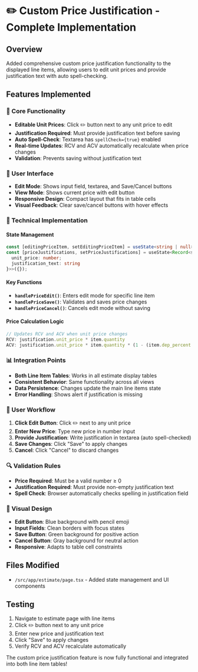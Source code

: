 # ✏️ Custom Price Justification - Complete Implementation

## Overview
Added comprehensive custom price justification functionality to the displayed line items, allowing users to edit unit prices and provide justification text with auto spell-checking.

## Features Implemented

### 🎯 Core Functionality
- **Editable Unit Prices**: Click ✏️ button next to any unit price to edit
- **Justification Required**: Must provide justification text before saving
- **Auto Spell-Check**: Textarea has `spellCheck={true}` enabled
- **Real-time Updates**: RCV and ACV automatically recalculate when price changes
- **Validation**: Prevents saving without justification text

### 🎨 User Interface
- **Edit Mode**: Shows input field, textarea, and Save/Cancel buttons
- **View Mode**: Shows current price with edit button
- **Responsive Design**: Compact layout that fits in table cells
- **Visual Feedback**: Clear save/cancel buttons with hover effects

### 🔧 Technical Implementation

#### State Management
```typescript
const [editingPriceItem, setEditingPriceItem] = useState<string | null>(null);
const [priceJustifications, setPriceJustifications] = useState<Record<string, { 
  unit_price: number; 
  justification_text: string 
}>>({});
```

#### Key Functions
- **`handlePriceEdit()`**: Enters edit mode for specific line item
- **`handlePriceSave()`**: Validates and saves price changes
- **`handlePriceCancel()`**: Cancels edit mode without saving

#### Price Calculation Logic
```typescript
// Updates RCV and ACV when unit price changes
RCV: justification.unit_price * item.quantity
ACV: justification.unit_price * item.quantity * (1 - (item.dep_percent || 0) / 100)
```

### 📊 Integration Points
- **Both Line Item Tables**: Works in all estimate display tables
- **Consistent Behavior**: Same functionality across all views
- **Data Persistence**: Changes update the main line items state
- **Error Handling**: Shows alert if justification is missing

### 🎯 User Workflow
1. **Click Edit Button**: Click ✏️ next to any unit price
2. **Enter New Price**: Type new price in number input
3. **Provide Justification**: Write justification in textarea (auto spell-checked)
4. **Save Changes**: Click "Save" to apply changes
5. **Cancel**: Click "Cancel" to discard changes

### 🔍 Validation Rules
- **Price Required**: Must be a valid number ≥ 0
- **Justification Required**: Must provide non-empty justification text
- **Spell Check**: Browser automatically checks spelling in justification field

### 🎨 Visual Design
- **Edit Button**: Blue background with pencil emoji
- **Input Fields**: Clean borders with focus states
- **Save Button**: Green background for positive action
- **Cancel Button**: Gray background for neutral action
- **Responsive**: Adapts to table cell constraints

## Files Modified
- `/src/app/estimate/page.tsx` - Added state management and UI components

## Testing
1. Navigate to estimate page with line items
2. Click ✏️ button next to any unit price
3. Enter new price and justification text
4. Click "Save" to apply changes
5. Verify RCV and ACV recalculate automatically

The custom price justification feature is now fully functional and integrated into both line item tables!
